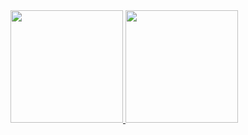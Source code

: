<a href="https://github.com/NicolasMO">
  <img height="180em" src="https://github-readme-stats.vercel.app/api?username=NicolasMO&show_icons=true&theme=dracula&include_all_commits=true&count_private=true&height=180">
</a>
<a href="https://github.com/NicolasMO">
  <img height="180em" src="https://github-readme-stats.vercel.app/api/top-langs/?username=NicolasMO&layout=compact&langs_count=7&theme=dracula&height=180">
</a>
